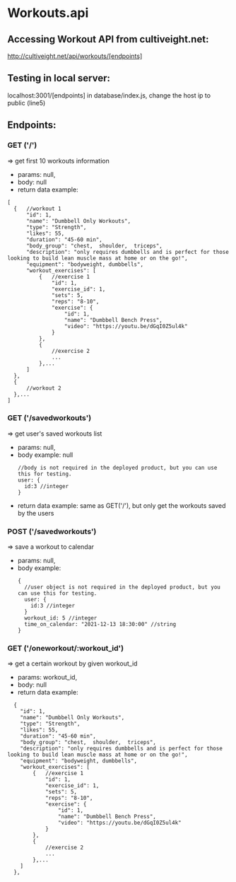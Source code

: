 # Workouts.api

## Accessing Workout API from cultiveight.net:
  http://cultiveight.net/api/workouts/[endpoints]


## Testing in local server:
  localhost:3001/[endpoints]
  in database/index.js, change the host ip to public (line5)

## Endpoints:

### GET ('/')
=> get first 10 workouts information
  - params: null,
  - body: null
  - return data example:
  ```
  [
    {   //workout 1
        "id": 1,
        "name": "Dumbbell Only Workouts",
        "type": "Strength",
        "likes": 55,
        "duration": "45-60 min",
        "body_group": "chest,  shoulder,  triceps",
        "description": "only requires dumbbells and is perfect for those looking to build lean muscle mass at home or on the go!",
        "equipment": "bodyweight, dumbbells",
        "workout_exercises": [
            {   //exercise 1
                "id": 1,
                "exercise_id": 1,
                "sets": 5,
                "reps": "8-10",
                "exercise": {
                    "id": 1,
                    "name": "Dumbbell Bench Press",
                    "video": "https://youtu.be/dGqI0Z5ul4k"
                }
            },
            {
                //exercise 2
                ...
            },...
        ]
    },
    {
        //workout 2
    },...
  ]
  ```


### GET ('/savedworkouts')
=> get user's saved workouts list
  - params: null,
  - body example: null
    ```
    //body is not required in the deployed product, but you can use this for testing.
    user: {
      id:3 //integer
    }
    ```
  - return data example: same as GET('/'), but only get the workouts saved by the users



### POST ('/savedworkouts')
=> save a workout to calendar
  - params: null,
  - body example:
    ```
    {
      //user object is not required in the deployed product, but you can use this for testing.
      user: {
        id:3 //integer
      }
      workout_id: 5 //integer
      time_on_calendar: "2021-12-13 18:30:00" //string
    }
    ```


### GET ('/oneworkout/:workout_id')
=> get a certain workout by given workout_id
  - params: workout_id,
  - body: null
  - return data example:
  ```
    {
      "id": 1,
      "name": "Dumbbell Only Workouts",
      "type": "Strength",
      "likes": 55,
      "duration": "45-60 min",
      "body_group": "chest,  shoulder,  triceps",
      "description": "only requires dumbbells and is perfect for those looking to build lean muscle mass at home or on the go!",
      "equipment": "bodyweight, dumbbells",
      "workout_exercises": [
          {   //exercise 1
              "id": 1,
              "exercise_id": 1,
              "sets": 5,
              "reps": "8-10",
              "exercise": {
                  "id": 1,
                  "name": "Dumbbell Bench Press",
                  "video": "https://youtu.be/dGqI0Z5ul4k"
              }
          },
          {
              //exercise 2
              ...
          },...
      ]
    },
  ```





